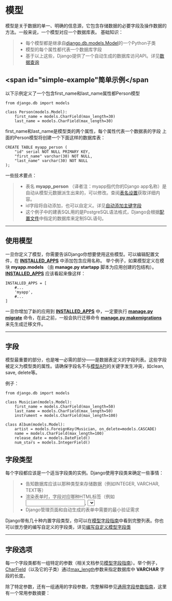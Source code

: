 # 模型

模型是关于数据的单一、明确的信息源，它包含存储数据的必要字段及操作数据的方法。一般来说，一个模型对应一个数据库表。 
基础知识： 
> * 每个模型都是继承自[django.db.models.Model](https://docs.djangoproject.com/zh-hans/2.0/ref/models/instances/#django.db.models.Model)的一个Python子类
> * 模型的每个属性都代表一个数据库字段 
> * 基于以上这些，Django提供了一个自动生成的数据库访问API。详见[数据查询](queries.md)

## <span id="simple-example"简单示例</span

以下示例定义了一个包含first_name和last_name属性都Person模型 

```
from django.db import models

class Person(models.Model):
	first_name = models.CharField(max_length=30)
	last_name = models.CharField(max_length=30)

```

first_name和last_name是模型类的两个属性，每个属性代表一个数据表的字段 
上面的Person模型将创建一个下面这样的数据库表： 

```
CREATE TABLE myapp_person (
    "id" serial NOT NULL PRIMARY KEY,
    "first_name" varchar(30) NOT NULL,
    "last_name" varchar(30) NOT NULL
);
```

一些技术要点： 
> * 表名 **myapp_person** （译者注：myapp指代你的Django app名称）是自动从模型元数据派生出来的，可以修改。查阅[表名设置](https://docs.djangoproject.com/zh-hans/2.0/ref/models/options/#table-names)获取详细内容。 
> * id字段将自动添加，也可以自定义。详见[自动添加主键字段]() 
> * 这个例子中的建表SQL用的是PostgreSQL语法格式，Django会根据[配置文件]()中指定的数据库来定制SQL语句。 

---

## 使用模型

一旦你定义了模型，你需要告诉Django你想要使用这些模型。可以编辑配置文件，在 **[INSTALLED_APPS](https://docs.djangoproject.com/zh-hans/2.0/ref/settings/#std:setting-INSTALLED_APPS)** 中添加包含应用名称。
举个例子，如果模型定义在模块 **myapp.models** （由 **manage.py startapp** 脚本为应用创建的包结构）。 **[INSTALLED_APPS](https://docs.djangoproject.com/zh-hans/2.0/ref/settings/#std:setting-INSTALLED_APPS)** 应该看起来像这样：

```
INSTALLED_APPS = [
    #...
    'myapp',
    #...
]
```

一旦你增加了新的应用到 **[INSTALLED_APPS](https://docs.djangoproject.com/zh-hans/2.0/ref/settings/#std:setting-INSTALLED_APPS)** 中，一定要执行 **[manage.py migrate](https://docs.djangoproject.com/zh-hans/2.0/ref/django-admin/#django-admin-migrate)** 命令，在此之前，一般会执行迁移命令 **[manage.py makemigrations](https://docs.djangoproject.com/zh-hans/2.0/ref/django-admin/#django-admin-makemigrations)** 来先生成迁移文件。 

---

## 字段

模型最重要的部分，也是唯一必需的部分——是数据表定义的字段列表。这些字段被定义为模型类的属性。请确保字段名不与[模型API](https://docs.djangoproject.com/zh-hans/2.0/ref/models/instances/)的关键字发生冲突，如clean, save, delete等。


例子：

```
from django.db import models

class Musician(models.Model):
    first_name = models.CharField(max_length=50)
    last_name = models.CharField(max_length=50)
    instrument = models.CharField(max_length=100)

class Album(models.Model):
    artist = models.ForeignKey(Musician, on_delete=models.CASCADE)
    name = models.CharField(max_length=100)
    release_date = models.DateField()
    num_stars = models.IntegerField()
```

## 字段类型

每个字段都应该是一个适当字段类的实例。Django使用字段类来确定一些事情：
> * 告知数据库应该以那种类型来存储数据（例如INTEGER, VARCHAR, TEXT等）
> * 渲染表单时，字段对应哪种HTML标签（例如<input type="text">, <select>等）
> * Django管理页面和自动生成的表单中需要的最小验证需求

Django带有几十种内置字段类型，你可以在[模型字段指南](https://docs.djangoproject.com/en/2.0/ref/models/fields/#model-field-types)中看到完整列表。你也可以很方便的编写自定义的字段类，详见[编写自定义模型字段类](https://docs.djangoproject.com/en/2.0/howto/custom-model-fields/)

---

## 字段选项

每一个字段类都有一组特定的参数（相关文档参见[模型字段指南](https://docs.djangoproject.com/en/2.0/ref/models/fields/#model-field-types)）。举个例子，[CharField](https://docs.djangoproject.com/en/2.0/ref/models/fields/#django.db.models.CharField)（以及它的子类）通过[max_length](https://docs.djangoproject.com/en/2.0/ref/models/fields/#django.db.models.CharField.max_length)参数来指定数据库中 **VARCHAR** 字段的长度。

除了特定参数，还有一组通用的字段参数，完整解释参见[通用字段参数指南](https://docs.djangoproject.com/en/2.0/ref/models/fields/#common-model-field-options)，这里有一个常用参数摘要：






